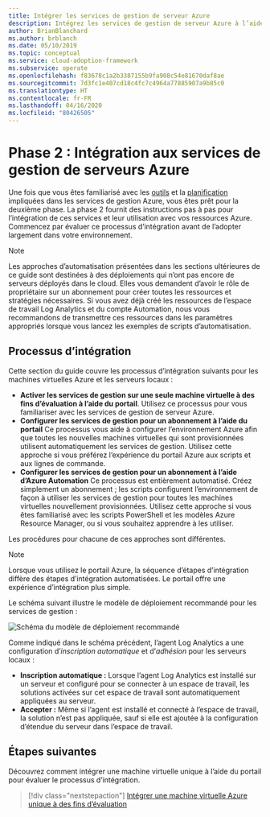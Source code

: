 ```yaml
---
title: Intégrer les services de gestion de serveur Azure
description: Intégrez les services de gestion de serveur Azure à l’aide des informations relatives aux machines virtuelles Azure et aux serveurs locaux.
author: BrianBlanchard
ms.author: brblanch
ms.date: 05/10/2019
ms.topic: conceptual
ms.service: cloud-adoption-framework
ms.subservice: operate
ms.openlocfilehash: f83678c1a2b3387155b9fa908c54e81670daf8ae
ms.sourcegitcommit: 7d3fc1e407cd18c4fc7c4964a77885907a9b85c0
ms.translationtype: HT
ms.contentlocale: fr-FR
ms.lasthandoff: 04/16/2020
ms.locfileid: "80426505"
---
```

# <a name="phase-2-onboarding-azure-server-management-services"></a>Phase 2 : Intégration aux services de gestion de serveurs Azure

Une fois que vous êtes familiarisé avec les [outils](./tools-services.md) et la [planification](./prerequisites.md) impliquées dans les services de gestion Azure, vous êtes prêt pour la deuxième phase. La phase 2 fournit des instructions pas à pas pour l’intégration de ces services et leur utilisation avec vos ressources Azure. Commencez par évaluer ce processus d’intégration avant de l’adopter largement dans votre environnement.

> [!NOTE]
> Les approches d’automatisation présentées dans les sections ultérieures de ce guide sont destinées à des déploiements qui n’ont pas encore de serveurs déployés dans le cloud. Elles vous demandent d’avoir le rôle de propriétaire sur un abonnement pour créer toutes les ressources et stratégies nécessaires. Si vous avez déjà créé les ressources de l’espace de travail Log Analytics et du compte Automation, nous vous recommandons de transmettre ces ressources dans les paramètres appropriés lorsque vous lancez les exemples de scripts d’automatisation.

## <a name="onboarding-processes"></a>Processus d’intégration

Cette section du guide couvre les processus d’intégration suivants pour les machines virtuelles Azure et les serveurs locaux :

- **Activer les services de gestion sur une seule machine virtuelle à des fins d’évaluation à l’aide du portail**. Utilisez ce processus pour vous familiariser avec les services de gestion de serveur Azure.
- **Configurer les services de gestion pour un abonnement à l’aide du portail** Ce processus vous aide à configurer l’environnement Azure afin que toutes les nouvelles machines virtuelles qui sont provisionnées utilisent automatiquement les services de gestion. Utilisez cette approche si vous préférez l’expérience du portail Azure aux scripts et aux lignes de commande.
- **Configurer les services de gestion pour un abonnement à l’aide d’Azure Automation** Ce processus est entièrement automatisé. Créez simplement un abonnement ; les scripts configurent l’environnement de façon à utiliser les services de gestion pour toutes les machines virtuelles nouvellement provisionnées. Utilisez cette approche si vous êtes familiarisé avec les scripts PowerShell et les modèles Azure Resource Manager, ou si vous souhaitez apprendre à les utiliser.

Les procédures pour chacune de ces approches sont différentes.

> [!NOTE]
> Lorsque vous utilisez le portail Azure, la séquence d’étapes d’intégration diffère des étapes d’intégration automatisées. Le portail offre une expérience d’intégration plus simple.

Le schéma suivant illustre le modèle de déploiement recommandé pour les services de gestion :

![Schéma du modèle de déploiement recommandé](./media/recommended-deployment.png)

Comme indiqué dans le schéma précédent, l’agent Log Analytics a une configuration d’*inscription automatique* et d’*adhésion* pour les serveurs locaux :

- **Inscription automatique :** Lorsque l’agent Log Analytics est installé sur un serveur et configuré pour se connecter à un espace de travail, les solutions activées sur cet espace de travail sont automatiquement appliquées au serveur.
- **Accepter :** Même si l’agent est installé et connecté à l’espace de travail, la solution n’est pas appliquée, sauf si elle est ajoutée à la configuration d’étendue du serveur dans l’espace de travail.

## <a name="next-steps"></a>Étapes suivantes

Découvrez comment intégrer une machine virtuelle unique à l’aide du portail pour évaluer le processus d’intégration.

> [!div class="nextstepaction"]
> [Intégrer une machine virtuelle Azure unique à des fins d’évaluation](./onboard-single-vm.md)
